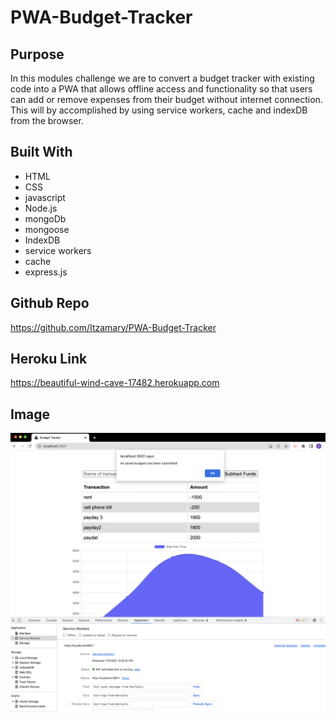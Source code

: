 # PWA-Budget-Tracker

## Purpose
In this modules challenge we are to convert a budget tracker with existing code into a PWA that allows offline access and functionality so that users can add or remove expenses from their budget without internet connection. This will by accomplished by using service workers, cache and indexDB from the browser. 

## Built With 
* HTML
* CSS
* javascript
* Node.js
* mongoDb
* mongoose
* IndexDB
* service workers
* cache
* express.js

## Github Repo
https://github.com/Itzamary/PWA-Budget-Tracker

## Heroku Link
https://beautiful-wind-cave-17482.herokuapp.com

## Image
![](./images/budget-tracker.png)
